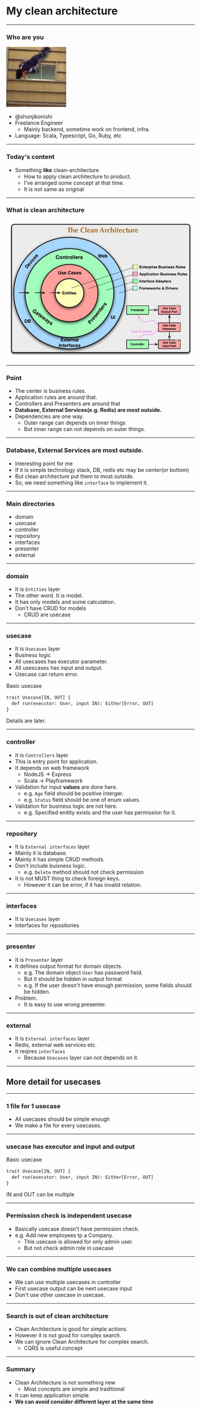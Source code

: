 # My clean architecture
---
### Who are you
![social](images/social_icon.jpg)
- @shunjikonishi
- Freelance Engineer
  - Mainly backend, sometime work on frontend, infra.
- Language: Scala, Typescript, Go, Ruby, etc

---
### Today's content
- Something **like** clean-architecture
  - How to apply clean architecture to product.
  - I've arranged some concept at that time.
  - It is not same as original

---
### What is clean architecture
![clean-architecture](images/clean-architecture.jpeg)

---
### Point
- The center is business rules.
- Application rules are around that.
- Controllers and Presenters are around that
- **Database, External Services(e.g. Redis) are most outside.**
- Dependencies are one way. 
  - Outer range can depends on inner things
  - But inner range can not depends on outer things.

---
### Database, External Services are most outside.
- Interesting point for me
- If it is simple technology stack, DB, redis etc may be center(or bottom)
- But clean architecture put them to most outside.
- So, we need something like `interface` to implement it.

---
### Main directories
- domain
- usecase
- controller
- repository
- interfaces
- presenter
- external

---
### domain
- It is `Entities` layer
- The other word. It is model.
- It has only models and some calculation.
- Don't have CRUD for models
  - CRUD are usecase

---
### usecase
- It is `Usecases` layer
- Business logic
- All usecases has executor parameter.
- All usescases has input and output.
- Usecase can return error.

Basic usecase
```
trait Usecase[IN, OUT] {
  def run(executor: User, input IN): Either[Error, OUT]
}
```

Details are later.

---
### controller
- It is `Controllers` layer
- This is entry point for application.
- It depends on web framework
  - NodeJS -> Express
  - Scala -> Playframework
- Validation for input **values** are done here.
  - e.g. `Age` field should be positive interger.
  - e.g. `Status` field should be one of enum values.
- Validation for business logic are not here.
  - e.g. Specified enitity exists and the user has permission for it.

---
### repository
- It is `External interfaces` layer
- Mainly it is database.
- Mainly it has simple CRUD methods.
- Don't include buisness logic.
  - e.g. `Delete` method should not check permission
- It is not MUST thing to check foreign keys.
  - However it can be error, if it has invalid relation.

---
### interfaces
- It is `Usecases` layer
- Interfaces for repositories

---
### presenter
- It is `Presenter` layer
- It defines output format for domain objects.
  - e.g. The domain object `User` has password field.
  - But it should be hidden in output format
  - e.g. If the user doesn't have enough permission, some fields should be hidden.
- Problem.
  - It is easy to use wrong presenter.

---
### external
- It is `External interfaces` layer
- Redis, external web services etc.
- It reqires `interfaces`
  - Because `Usecases` layer can not depends on it.

---
## More detail for usecases

---
### 1 file for 1 usecase
- All usecases should be simple enough
- We make a file for every usecases.

---
### usecase has executor and input and output
Basic usecase
```
trait Usecase[IN, OUT] {
  def run(executor: User, input IN): Either[Error, OUT]
}
```

IN and OUT can be multiple

---
### Permission check is independent usecase
- Basically usecase doesn't have permission check.
- e.g. Add new employees tp a Company.
  - This usecase is allowed for only admin user.
  - But not check admin role in usecase

---
### We can combine multiple usecases
- We can use multiple usecases in controller
- First usecase output can be next usecase input
- Don't use other usecase in usecase.

---
### Search is out of clean architecture
- Clean Architecture is good for simple actions.
- However it is not good for complex search.
- We can ignore Clean Architecture for complex search.
  - CQRS is useful concept

---
### Summary
- Clean Architecture is not something new
  - Most concepts are simple and traditional
- It can keep application simple.
- **We can avoid consider different layer at the same time**
